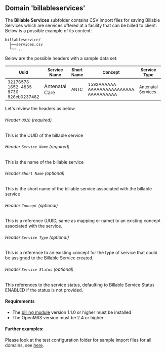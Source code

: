 ## Domain 'billableservices'
The **Billable Services** subfolder contains CSV import files for saving Billable Services which are services offered at a facility that can be billed to client. Below is a possible example of its content:

```bash
billableservice/
  ├──services.csv
  └── ...
```
Below are the possible headers with a sample data set:

| <sub>Uuid</sub>                                 | <sub>Service Name</sub> | <sub>Short Name</sub>                        | <sub>Concept</sub>   | <sub>Service Type</sub>            | <sub>Service Status</sub>            |
|--------------------------------------|-------------|-----------------------------|---------------|--------------------|--------------------|
| <sub>32176576-1652-4835-8736-826eb0237482</sub> |   </sub>Antenatal Care</sub>         | <sub>ANTC</sub> | <sub>1592AAAAAA AAAAAAAAAAAAAAAA AAAAAAAAAA</sub> | <sub>Antenatal Services</sub> |<sub>Enabled</sub> |

Let's review the headers as below

 ###### Header `UUID` *(required)*
This is the UUID of the billable service

###### Header `Service Name` *(required)*
This is the name of the billable service

###### Header `Short Name` *(optional)*
This is the short name of the billable service associated with the billable service

###### Header `Concept` *(optional)*
This is a reference (UUID, same as mapping or name) to an existing concept associated with the service.

###### Header `Service Type` *(optional)*
This is a reference to an existing concept for the type of service that could be assigned to the Billable Service created.

###### Header `Service Status` *(optional)*
This references to the service status, defaulting to Billable Service Status ENABLED if the status is not provided.

#### Requirements
* The [billing module](https://github.com/openmrs/openmrs-module-billing) version 1.1.0 or higher must be installed
* The OpenMRS version must be 2.4 or higher

#### Further examples:
Please look at the test configuration folder for sample import files for all domains, see [here](../api-2.4/src/test/resources/testAppDataDir/configuration).
